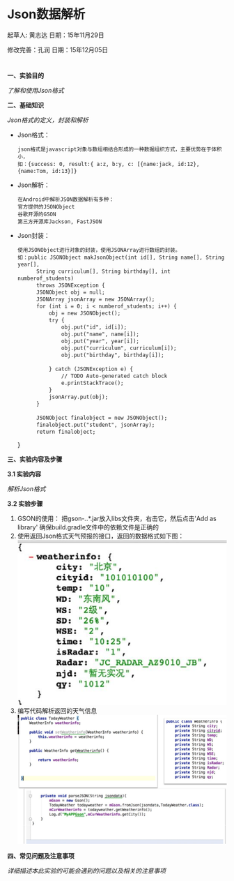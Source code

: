 # Json数据解析

起草人: 黄志达   日期：15年11月29日

修改完善：孔润   日期：15年12月05日
# 

**一、实验目的**

*了解和使用Json格式*

**二、基础知识**

*Json格式的定义，封装和解析*
   
* Json格式：

      json格式是javascript对象与数组相结合形成的一种数据组织方式，主要优势在于体积小，
      如：{success: 0, result:{ a:z, b:y, c: [{name:jack, id:12}, {name:Tom, id:13}]}

* Json解析：

      在Android中解析JSON数据解析有多种：
      官方提供的JSONObject
      谷歌开源的GSON
      第三方开源库Jackson, FastJSON


* Json封装：

      使用JSONObject进行对象的封装，使用JSONArray进行数组的封装。
      如：public JSONObject makJsonObject(int id[], String name[], String year[],
            String curriculum[], String birthday[], int numberof_students)
            throws JSONException {
            JSONObject obj = null;
            JSONArray jsonArray = new JSONArray();
            for (int i = 0; i < numberof_students; i++) {
                obj = new JSONObject();
                try {
                    obj.put("id", id[i]);
                    obj.put("name", name[i]);
                    obj.put("year", year[i]);
                    obj.put("curriculum", curriculum[i]);
                    obj.put("birthday", birthday[i]);
    
                } catch (JSONException e) {
                    // TODO Auto-generated catch block
                    e.printStackTrace();
                }
                jsonArray.put(obj);
            }
    
            JSONObject finalobject = new JSONObject();
            finalobject.put("student", jsonArray);
            return finalobject;
    }


   

**三、实验内容及步骤**

**3.1 实验内容**

*解析Json格式*

**3.2 实验步骤**

1. GSON的使用：
   把gson-*.*.*.jar放入libs文件夹，右击它，然后点击'Add as library'
    确保build.gradle文件中的依赖文件是正确的
2. 使用返回Json格式天气预报的接口，返回的数据格式如下图：
   ![](1.JPG)
3. 编写代码解析返回的天气信息
   ![](2.JPG)


**四、常见问题及注意事项**

*详细描述本此实验的可能会遇到的问题以及相关的注意事项*


